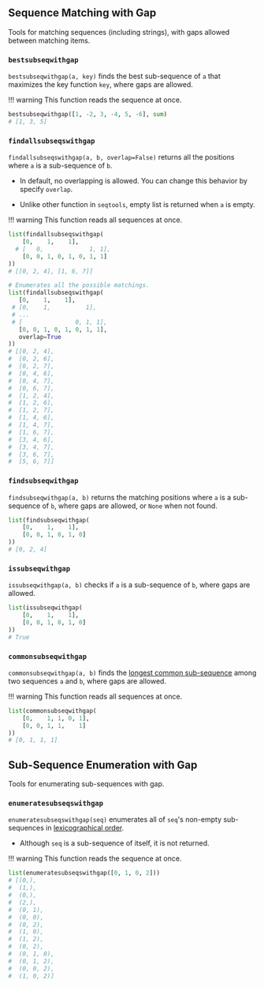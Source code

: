 ## Sequence Matching with Gap

Tools for matching sequences (including strings), with gaps allowed between matching items.

### `bestsubseqwithgap`

`bestsubseqwithgap(a, key)` finds the best sub-sequence of `a` that maximizes the key function `key`, where gaps are allowed.

!!! warning
    This function reads the sequence at once.

``` python
bestsubseqwithgap([1, -2, 3, -4, 5, -6], sum)
# [1, 3, 5]
```

### `findallsubseqswithgap`

`findallsubseqswithgap(a, b, overlap=False)` returns all the positions where `a` is a sub-sequence of `b`.

- In default, no overlapping is allowed. You can change this behavior by specify `overlap`.

- Unlike other function in `seqtools`, empty list is returned when `a` is empty.

!!! warning
    This function reads all sequences at once.

``` python
list(findallsubseqswithgap(
    [0,    1,    1],
  # [   0,             1, 1],
    [0, 0, 1, 0, 1, 0, 1, 1]
))
# [[0, 2, 4], [1, 6, 7]]

# Enumerates all the possible matchings.
list(findallsubseqswithgap(
   [0,    1,    1],
 # [0,    1,          1],
 # ...
 # [               0, 1, 1],
   [0, 0, 1, 0, 1, 0, 1, 1],
   overlap=True
))
# [[0, 2, 4],
#  [0, 2, 6],
#  [0, 2, 7],
#  [0, 4, 6],
#  [0, 4, 7],
#  [0, 6, 7],
#  [1, 2, 4],
#  [1, 2, 6],
#  [1, 2, 7],
#  [1, 4, 6],
#  [1, 4, 7],
#  [1, 6, 7],
#  [3, 4, 6],
#  [3, 4, 7],
#  [3, 6, 7],
#  [5, 6, 7]]
```

### `findsubseqwithgap`

`findsubseqwithgap(a, b)` returns the matching positions where `a` is a sub-sequence of `b`, where gaps are allowed, or `None` when not found.

``` python
list(findsubseqwithgap(
    [0,    1,    1],
    [0, 0, 1, 0, 1, 0]
))
# [0, 2, 4]
```

### `issubseqwithgap`

`issubseqwithgap(a, b)` checks if `a` is a sub-sequence of `b`, where gaps are allowed.

``` python
list(issubseqwithgap(
    [0,    1,    1],
    [0, 0, 1, 0, 1, 0]
))
# True
```

### `commonsubseqwithgap`

`commonsubseqwithgap(a, b)` finds the [longest common sub-sequence](https://en.wikipedia.org/wiki/Longest_common_subsequence_problem) among two sequences `a` and `b`, where gaps are allowed.

!!! warning
    This function reads all sequences at once.

``` python
list(commonsubseqwithgap(
    [0,    1, 1, 0, 1],
    [0, 0, 1, 1,    1]
))
# [0, 1, 1, 1]
```

## Sub-Sequence Enumeration with Gap

Tools for enumerating sub-sequences with gap.

### `enumeratesubseqswithgap`

`enumeratesubseqswithgap(seq)` enumerates all of `seq`'s non-empty sub-sequences in [lexicographical order](https://en.wikipedia.org/wiki/Lexicographical_order).

- Although `seq` is a sub-sequence of itself, it is not returned.

!!! warning
    This function reads the sequence at once.

``` python
list(enumeratesubseqswithgap([0, 1, 0, 2]))
# [(0,),
#  (1,),
#  (0,),
#  (2,),
#  (0, 1),
#  (0, 0),
#  (0, 2),
#  (1, 0),
#  (1, 2),
#  (0, 2),
#  (0, 1, 0),
#  (0, 1, 2),
#  (0, 0, 2),
#  (1, 0, 2)]
```

